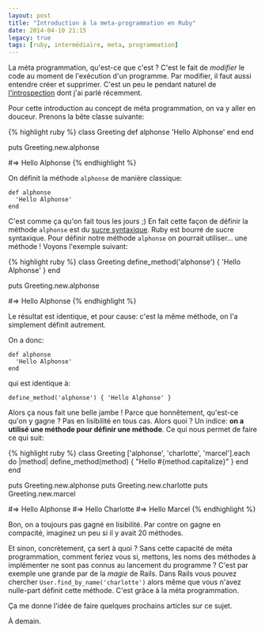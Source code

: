 ```yaml
---
layout: post
title: "Introduction à la meta-programmation en Ruby"
date: 2014-04-10 21:15
legacy: true
tags: [ruby, intermédiaire, meta, programmation]
---
```




La méta programmation, qu'est-ce que c'est ? C'est le fait
de *modifier* le code au moment de l'exécution d'un
programme. Par modifier, il faut aussi entendre créer et
supprimer. C'est un peu le pendant naturel de
[l'introspection](http://lkdjiin.github.io/blog/2014/04/08/introduction-a-lintrospection-en-ruby/) dont j'ai parlé récemment.

<!-- more -->

Pour cette introduction au concept de méta programmation, on
va y aller en douceur. Prenons la bête classe suivante:

{% highlight ruby %}
class Greeting
  def alphonse
    'Hello Alphonse'
  end
end

puts Greeting.new.alphonse

#=> Hello Alphonse
{% endhighlight %}

On définit la méthode `alphonse` de manière classique:

    def alphonse
      'Hello Alphonse'
    end

C'est comme ça qu'on fait tous les jours ;) En fait cette
façon de définir la méthode `alphonse` est du
[sucre syntaxique](http://fr.wikipedia.org/wiki/Sucre_syntaxique). Ruby est bourré de sucre syntaxique.
Pour définir notre méthode `alphonse` on pourrait utiliser…
une méthode ! Voyons l'exemple suivant:

{% highlight ruby %}
class Greeting
  define_method('alphonse') { 'Hello Alphonse' }
end

puts Greeting.new.alphonse

#=> Hello Alphonse
{% endhighlight %}

Le résultat est identique, et pour cause: c'est la même
méthode, on l'a simplement définit autrement.

On a donc:

    def alphonse
      'Hello Alphonse'
    end

qui est identique à:

    define_method('alphonse') { 'Hello Alphonse' }

Alors ça nous fait une belle jambe ! Parce que honnêtement,
qu'est-ce qu'on y gagne ? Pas en lisibilité en tous cas.
Alors quoi ? Un indice: **on a utilisé une méthode pour
définir une méthode**. Ce qui nous permet de faire ce qui
suit:

{% highlight ruby %}
class Greeting
  ['alphonse', 'charlotte', 'marcel'].each do |method|
    define_method(method) { "Hello #{method.capitalize}" }
  end
end

puts Greeting.new.alphonse
puts Greeting.new.charlotte
puts Greeting.new.marcel

#=> Hello Alphonse
#=> Hello Charlotte
#=> Hello Marcel
{% endhighlight %}

Bon, on a toujours pas gagné en lisibilité. Par contre on
gagne en compacité, imaginez un peu si il y avait 20
méthodes.

Et sinon, concrètement, ça sert à quoi ? Sans cette
capacité de méta programmation, comment feriez vous si,
mettons, les noms des méthodes à implémenter ne sont pas
connus au lancement du programme ? C'est par exemple une
grande par de la *magie* de Rails. Dans Rails vous pouvez
chercher `User.find_by_name('charlotte')` alors même que
vous n'avez nulle-part définit cette méthode. C'est grâce
à la méta programmation.

Ça me donne l'idée de faire quelques prochains articles sur
ce sujet.



À demain.



